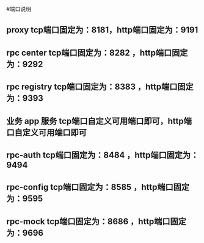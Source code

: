 #端口说明
## proxy tcp端口固定为：8181，http端口固定为：9191
## rpc center tcp端口固定为：8282 ，http端口固定为：9292
## rpc registry  tcp端口固定为：8383 ，http端口固定为：9393
## 业务 app 服务  tcp端口自定义可用端口即可，http端口自定义可用端口即可
## rpc-auth tcp端口固定为：8484 ，http端口固定为：9494
## rpc-config tcp端口固定为：8585 ，http端口固定为：9595
## rpc-mock tcp端口固定为：8686 ，http端口固定为：9696
